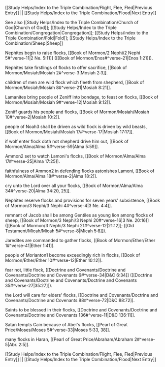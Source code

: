 [[Study Helps/Index to the Triple Combination/Flight, Flee, Fled|Previous Entry]]  ||  [[Study Helps/Index to the Triple Combination/Flood|Next Entry]]

 See also [[Study Helps/Index to the Triple Combination/Church of God|Church of God]]; [[Study Helps/Index to the Triple Combination/Congregation|Congregation]]; [[Study Helps/Index to the Triple Combination/Fold|Fold]]; [[Study Helps/Index to the Triple Combination/Sheep|Sheep]]

 Nephites begin to raise flocks, [[Book of Mormon/2 Nephi/2 Nephi 5#^verse-11|2 Ne. 5:11]] ([[Book of Mormon/Enos#^verse-21|Enos 1:21]]).

 Nephites take firstlings of flocks to offer sacrifice, [[Book of Mormon/Mosiah/Mosiah 2#^verse-3|Mosiah 2:3]].

 children of men are wild flock which fleeth from shepherd, [[Book of Mormon/Mosiah/Mosiah 8#^verse-21|Mosiah 8:21]].

 Lamanites bring people of Zeniff into bondage, to feast on flocks, [[Book of Mormon/Mosiah/Mosiah 9#^verse-12|Mosiah 9:12]].

 Zeniff guards his people and flocks, [[Book of Mormon/Mosiah/Mosiah 10#^verse-2|Mosiah 10:2]].

 people of Noah3 shall be driven as wild flock is driven by wild beasts, [[Book of Mormon/Mosiah/Mosiah 17#^verse-17|Mosiah 17:17]].

 if wolf enter flock doth not shepherd drive him out, [[Book of Mormon/Alma/Alma 5#^verse-59|Alma 5:59]].

 Ammon2 set to watch Lamoni's flocks, [[Book of Mormon/Alma/Alma 17#^verse-25|Alma 17:25]].

 faithfulness of Ammon2 in defending flocks astonishes Lamoni, [[Book of Mormon/Alma/Alma 18#^verse-2|Alma 18:2]].

 cry unto the Lord over all your flocks, [[Book of Mormon/Alma/Alma 34#^verse-20|Alma 34:20, 25]].

 Nephites reserve flocks and provisions for seven years' subsistence, [[Book of Mormon/3 Nephi/3 Nephi 4#^verse-4|3 Ne. 4:4]].

 remnant of Jacob shall be among Gentiles as young lion among flocks of sheep, [[Book of Mormon/3 Nephi/3 Nephi 20#^verse-16|3 Ne. 20:16]] ([[Book of Mormon/3 Nephi/3 Nephi 21#^verse-12|21:12]]; [[Old Testament/Micah/Micah 5#^verse-8|Micah 5:8]]).

 Jaredites are commanded to gather flocks, [[Book of Mormon/Ether/Ether 1#^verse-41|Ether 1:41]].

 people of Morianton1 become exceedingly rich in flocks, [[Book of Mormon/Ether/Ether 10#^verse-12|Ether 10:12]].

 fear not, little flock, [[Doctrine and Covenants/Doctrine and Covenants/Doctrine and Covenants 6#^verse-34|D&C 6:34]] ([[Doctrine and Covenants/Doctrine and Covenants/Doctrine and Covenants 35#^verse-27|35:27]]).

 the Lord will care for elders' flocks, [[Doctrine and Covenants/Doctrine and Covenants/Doctrine and Covenants 88#^verse-72|D&C 88:72]].

 Saints to be blessed in their flocks, [[Doctrine and Covenants/Doctrine and Covenants/Doctrine and Covenants 136#^verse-11|D&C 136:11]].

 Satan tempts Cain because of Abel's flocks, [[Pearl of Great Price/Moses/Moses 5#^verse-33|Moses 5:33, 38]].

 many flocks in Haran, [[Pearl of Great Price/Abraham/Abraham 2#^verse-5|Abr. 2:5]].

[[Study Helps/Index to the Triple Combination/Flight, Flee, Fled|Previous Entry]]  ||  [[Study Helps/Index to the Triple Combination/Flood|Next Entry]]
